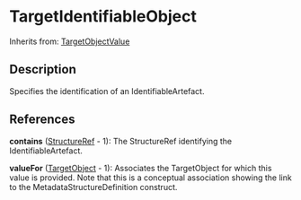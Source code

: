 
# TargetIdentifiableObject

Inherits from: [TargetObjectValue](TargetObjectValue.md)



## Description

Specifies the identification of an IdentifiableArtefact.




## References

**contains** ([StructureRef](StructureRef.md) - 1): The StructureRef identifying the IdentifiableArtefact.

**valueFor** ([TargetObject](TargetObject.md) - 1): Associates the TargetObject for which this value is provided. Note that this is a conceptual association showing the link to the MetadataStructureDefinition construct.




